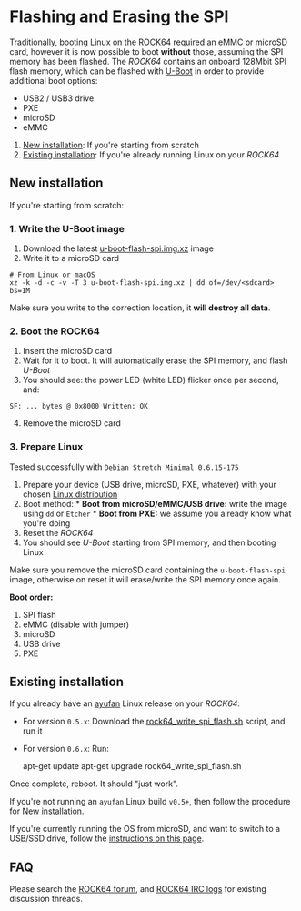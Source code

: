 # Flashing and Erasing the SPI

Traditionally, booting Linux on the [ROCK64](http://wiki.pine64.org/index.php/ROCK64_Main_Page) required an eMMC or microSD card, however it is now possible to boot **without** those, assuming the SPI memory has been flashed. The _ROCK64_ contains an onboard 128Mbit SPI flash memory, which can be flashed with [U-Boot](https://github.com/ayufan-rock64/linux-u-boot) in order to provide additional boot options:

  * USB2 / USB3 drive
  * PXE
  * microSD
  * eMMC

  1. [New installation](#new-installation): If you're starting from scratch
  2. [Existing installation](#existing-installation): If you're already running Linux on your _ROCK64_

## New installation

If you're starting from scratch:

### 1. Write the U-Boot image

  1. Download the latest [u-boot-flash-spi.img.xz](https://github.com/ayufan-rock64/linux-build/releases) image
  2. Write it to a microSD card

    # From Linux or macOS
    xz -k -d -c -v -T 3 u-boot-flash-spi.img.xz | dd of=/dev/<sdcard> bs=1M

Make sure you write to the correction location, it **will destroy all data**.

### 2. Boot the ROCK64

  1. Insert the microSD card
  2. Wait for it to boot. It will automatically erase the SPI memory, and flash _U-Boot_
  3. You should see: the power LED (white LED) flicker once per second, and:

    SF: ... bytes @ 0x8000 Written: OK

  4. Remove the microSD card

### 3. Prepare Linux

Tested successfully with `Debian Stretch Minimal 0.6.15-175`

  1. Prepare your device (USB drive, microSD, PXE, whatever) with your chosen [Linux distribution](http://wiki.pine64.org/index.php/ROCK64_Software_Release)
  2. Boot method:
    * **Boot from microSD/eMMC/USB drive:** write the image using `dd` or `Etcher`
    * **Boot from PXE:** we assume you already know what you're doing
  4. Reset the _ROCK64_
  5. You should see _U-Boot_ starting from SPI memory, and then booting Linux

Make sure you remove the microSD card containing the `u-boot-flash-spi` image, otherwise on reset it will erase/write the SPI memory once again.

**Boot order:**

  1. SPI flash
  2. eMMC (disable with jumper)
  3. microSD
  4. USB drive
  5. PXE

## Existing installation

If you already have an [ayufan](https://github.com/ayufan-rock64/linux-build/releases) Linux release on your _ROCK64_:

  * For version `0.5.x`: Download the [rock64_write_spi_flash.sh](https://github.com/ayufan-rock64/linux-build/blob/master/package/root/usr/local/sbin/rock64_write_spi_flash.sh) script, and run it
  * For version `0.6.x`: Run:

    apt-get update
    apt-get upgrade
    rock64_write_spi_flash.sh

Once complete, reboot. It should "just work".

If you're not running an `ayufan` Linux build `v0.5+`, then follow the procedure for [New installation](#new-installation).

If you're currently running the OS from microSD, and want to switch to a USB/SSD drive, follow the [instructions on this page](https://forum.pine64.org/showthread.php?tid=4971).

## FAQ

  Please search the [ROCK64 forum](https://forum.pine64.org/forumdisplay.php?fid=85), and [ROCK64 IRC logs](http://irc.pine64.uk/?) for existing discussion threads.

